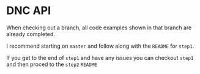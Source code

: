 # DNC API

When checking out a branch, all code examples shown in that branch are already completed.

I recommend starting on `master` and follow along with the `README` for `step1`.

If you get to the end of `step1` and have any issues you can checkout `step1` and then proced to the `step2` `README`